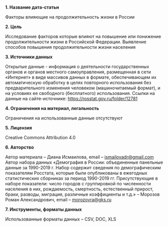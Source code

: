 **1. Название дата-статьи** 

Факторы влияющие на продолжительность жизни в России

**2. Цель**

Исследование факторов которые влияют на повышение или понижение продолжительности жизни в Российской Федерации. Выявление способов повышения продолжительности жизни населения

**3. Источники данных**

Открытые данные - информация о деятельности государственных органов и органов местного самоуправления, размещенная в сети «Интернет» в виде массивов данных в формате, обеспечивающем их автоматическую обработку в целях повторного использования без предварительного изменения человеком (машиночитаемый формат), и на условиях ее свободного (бесплатного) использования. Ссылки на данные на сайте-источнике: https://rosstat.gov.ru/folder/12781

**4. Ограничения на материал, легальность**

Ограничения на использованные данные отсутствуют

**5. Лицензия**

Creative Commons Attribution 4.0

**6. Авторство**
 
Автор материала – Диана Исмаилова, email – ismailovadr@gmail.com Автор набора данных «Демография в России: объединенные панельные данные за 1990-2019 г. Набор содержит сведения по демографическим показателям Росстата, которые были опубликованы в ежегодных статистических сборниках за период 1990-2019 гг. Присутствующие в наборе показатели: число городов с группировкой по численности населения в них, рождаемость, смертность, естественный прирост, браки, разводы, миграция, различные коэффициенты и т.д.» – Морозов Роман Александрович, email – morozovra@gks.ru

**7. Инструменты, форматы данных**

Использованные форматы данных – CSV, DOC, XLS
